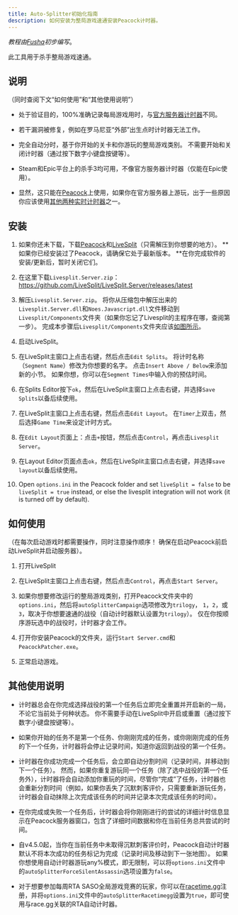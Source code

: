 ```yaml
---
title: Auto-Splitter初始化指南
description: 如何安装为整局游戏速通安装Peacock计时器。
---
```


_教程由[Fusha](https://www.speedrun.com/user/Fusha)初步编写_。

此工具用于杀手整局游戏速通。

## 说明

（同时查阅下文“如何使用”和“其他使用说明”）

-   处于验证目的，100%准确记录每局游戏用时，与[官方服务器计时器](https://hitruns-wiki.vercel.app/docs/livesplit_auto_official)不同。

-   若干漏洞被修复，例如在罗马尼亚“外部”出生点时计时器无法工作。

-   完全自动分时，基于你开始的关卡和你游玩的整局游戏类别。 不需要开始和关闭计时器（通过按下数字小键盘按键等）。

-   Steam和Epic平台上的杀手3均可用，不像官方服务器计时器（仅能在Epic使用）。

-   显然，这只能在[Peacock](https://thepeacockproject.org/wiki/intel/)上使用，如果你在官方服务器上游玩，出于一些原因你应该使用[其他两种实时计时器](https://hitruns-wiki.vercel.app/docs/livesplit)之一。

## 安装

1. 如果你还未下载，下载[Peacock](https://thepeacockproject.org/wiki/intel/)和[LiveSplit](https://livesplit.org/downloads/)（只需解压到你想要的地方）。 **如果你已经安装过了Peacock，请确保它处于最新版本。 **在你完成软件的安装/更新后，暂时关闭它们。

2. 在这里下载`Livesplit.Server.zip`：https://github.com/LiveSplit/LiveSplit.Server/releases/latest

3. 解压`Livesplit.Server.zip`。 将你从压缩包中解压出来的`Livesplit.Server.dll`和`Noes.Javascript.dll`文件移动到`Livesplit/Components`文件夹（如果你忘记了Livesplit的主程序在哪，查阅第一步）。 完成本步骤后`Livesplit/Components`文件夹应该[如图所示](https://media.discordapp.net/attachments/839264571990343681/1013559084814958694/unknown.png)。

4. 启动LiveSplit。

5. 在LiveSplit主窗口上点击右键，然后点击`Edit Splits`。 将计时名称（`Segment Name`）修改为你想要的名字。 点击`Insert Above / Below`来添加新的小节。 如果你想，你可以在`Segment Times`中输入你的预估时间。

6. 在Splits Editor按下`ok`，然后在LiveSplit主窗口上点击右键，并选择`Save Splits`以备后续使用。

7. 在LiveSplit主窗口上点击右键，然后点击`Edit Layout`。 在`Timer`上双击，然后选择`Game Time`来设定计时方式。

8. 在`Edit Layout`页面上：点击`+`按钮，然后点击`Control`，再点击`Livesplit Server`。

9. 在Layout Editor页面点击`ok`，然后在LiveSplit主窗口点击右键，并选择`save layout`以备后续使用。

10. Open `options.ini` in the Peacock folder and set `liveSplit = false` to be `liveSplit = true` instead, or else the livesplit integration will not work (it is turned off by default).

## 如何使用

（在每次启动游戏时都需要操作，同时注意操作顺序！ 确保在启动Peacock前启动LiveSplit并启动服务器）。

1. 打开LiveSplit

2. 在LiveSplit主窗口上点击右键，然后点击`Control`，再点击`Start Server`。

3. 如果你想要修改运行的整局游戏类别，打开Peacock文件夹中的`options.ini`，然后将`autoSplitterCampaign`选项修改为`trilogy`， `1`，`2`，或 `3`，取决于你想要速通的战役（自动计时器默认设置为`trilogy`）。 仅在你按顺序游玩选中的战役时，计时器才会工作。

4. 打开你安装Peacock的文件夹，运行`Start Server.cmd`和`PeacockPatcher.exe`。

5. 正常启动游戏。

## 其他使用说明

-   计时器总会在你完成选择战役的第一个任务后立即完全重置并开启新的一局，不论它当前处于何种状态。 你不需要手动在LiveSplit中开启或重置（通过按下数字小键盘按键等）。

-   如果你开始的任务不是第一个任务、你刚刚完成的任务，或你刚刚完成的任务的下一个任务，计时器将会停止记录时间，知道你返回到战役的第一个任务。

-   计时器在你成功完成一个任务后，会立即自动分割时间（记录时间，并移动到下一个任务）。 然而，如果你重复游玩同一个任务（除了选中战役的第一个任务外），计时器将会自动添加你重玩的时间，尽管你“完成”了任务，计时器也会重新分割时间（例如，如果你丢失了沉默刺客评价，只需要重新游玩任务，计时器会自动抹除上次完成该任务的时间并记录本次完成该任务的时间）。

-   在你完成或失败一个任务后，计时器会将你刚刚进行的尝试的详细计时信息显示在Peacock服务器窗口，包含了详细时间数据和你在当前任务总共尝试的时间。

-   自v4.5.0起，当你在当前任务中未取得沉默刺客评价时，Peacock自动计时器默认不将本次成功的任务标记为完成（记录时间及移动到下一张地图）。 如果你想使用自动计时器游玩any%模式，即无限制，可以将`options.ini`文件中的`autoSplitterForceSilentAssassin`选项设置为`false`。

-   对于想要参加每周RTA SASO全局游戏竞赛的玩家，你可以在[racetime.gg](https://racetime.gg/hitman-3)注册，并将`options.ini`文件中的`autoSplitterRacetimegg`设置为`true`，即可使用与race.gg关联的RTA自动计时器。
